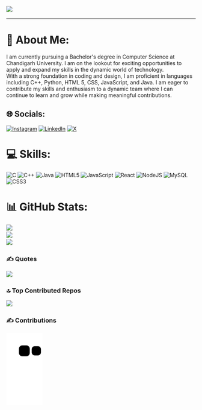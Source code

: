 
[![](https://visitcount.itsvg.in/api?id=AnubhavTyagi26&icon=5&color=10)](https://visitcount.itsvg.in)

---

# 💫 About Me:
I am currently pursuing a Bachelor's degree in Computer Science at Chandigarh University. I am on the lookout for exciting opportunities to apply and expand my skills in the dynamic world of technology.<br>With a strong foundation in coding and design, I am proficient in languages including C++, Python, HTML 5, CSS, JavaScript, and Java. I am eager to contribute my skills and enthusiasm to a dynamic team where I can continue to learn and grow while making meaningful contributions.


## 🌐 Socials:
[![Instagram](https://img.shields.io/badge/Instagram-%23E4405F.svg?logo=Instagram&logoColor=white)](https://instagram.com/kalplays_) [![LinkedIn](https://img.shields.io/badge/LinkedIn-%230077B5.svg?logo=linkedin&logoColor=white)](https://linkedin.com/in/anubhav-tyagi-205a26202) [![X](https://img.shields.io/badge/X-black.svg?logo=X&logoColor=white)](https://x.com/Anubhav0726) 

# 💻 Skills:
![C](https://img.shields.io/badge/c-%2300599C.svg?style=flat&logo=c&logoColor=white) ![C++](https://img.shields.io/badge/c++-%2300599C.svg?style=flat&logo=c%2B%2B&logoColor=white) ![Java](https://img.shields.io/badge/java-%23ED8B00.svg?style=flat&logo=openjdk&logoColor=white) ![HTML5](https://img.shields.io/badge/html5-%23E34F26.svg?style=flat&logo=html5&logoColor=white) ![JavaScript](https://img.shields.io/badge/javascript-%23323330.svg?style=flat&logo=javascript&logoColor=%23F7DF1E) ![React](https://img.shields.io/badge/react-%2320232a.svg?style=flat&logo=react&logoColor=%2361DAFB) ![NodeJS](https://img.shields.io/badge/node.js-6DA55F?style=flat&logo=node.js&logoColor=white) ![MySQL](https://img.shields.io/badge/mysql-%2300000f.svg?style=flat&logo=mysql&logoColor=white) ![CSS3](https://img.shields.io/badge/css3-%231572B6.svg?style=flat&logo=css3&logoColor=white)
# 📊 GitHub Stats:
![](https://github-readme-stats.vercel.app/api?username=AnubhavTyagi26&theme=radical&hide_border=false&include_all_commits=true&count_private=true)<br/>
![](https://github-readme-streak-stats.herokuapp.com/?user=AnubhavTyagi26&theme=radical&hide_border=false)<br/>
![](https://github-readme-stats.vercel.app/api/top-langs/?username=AnubhavTyagi26&theme=radical&hide_border=false&include_all_commits=true&count_private=true&layout=compact)


### ✍️ Quotes
![](https://quotes-github-readme.vercel.app/api?type=vetical&theme=radical)

### 🔝 Top Contributed Repos
![](https://github-contributor-stats.vercel.app/api?username=AnubhavTyagi26&limit=5&theme=radical&combine_all_yearly_contributions=true)

### ✍️ Contributions
![snake gif](https://github.com/AnubhavTyagi26/AnubhavTyagi26/blob/output/github-contribution-grid-snake.svg)

